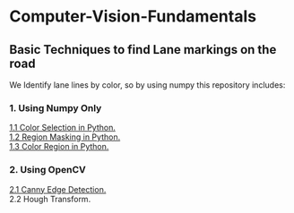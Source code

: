 # Computer-Vision-Fundamentals
<h2>Basic Techniques to find Lane markings on the road</h2>
<p>
We Identify lane lines by color, so by using numpy this repository includes:<br>
 <h3> 1. Using Numpy Only </h3> 
<a href="https://github.com/salmayasserahmed/Computer-Vision-Fundamentals/blob/main/Using%20Numpy/ColorSelection.py"> 1.1 Color Selection in Python. </a> <br>
<a href="https://github.com/salmayasserahmed/Computer-Vision-Fundamentals/blob/main/Using%20Numpy/RegionMasking.py"> 1.2 Region Masking in Python. </a><br>
<a href="https://github.com/salmayasserahmed/Computer-Vision-Fundamentals/blob/main/Using%20Numpy/ColorSelectionAndRegionMasking.py"> 1.3 Color Region in Python.</a>  <br>
  </p>

 <h3> 2. Using OpenCV </h3>
 <a href="https://github.com/salmayasserahmed/Computer-Vision-Fundamentals/blob/main/Using%20OpenCV/CannyEdgeDetection.py">2.1 Canny Edge Detection.</a> <br>
 2.2 Hough Transform. <br>

